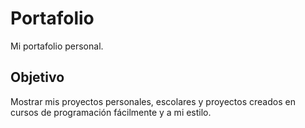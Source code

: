 # Portafolio
Mi portafolio personal.

## Objetivo
Mostrar mis proyectos personales, escolares y proyectos creados en cursos de programación fácilmente y a mi estilo.
